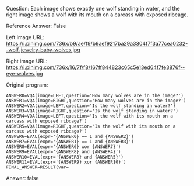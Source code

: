 Question: Each image shows exactly one wolf standing in water, and the right image shows a wolf with its mouth on a carcass with exposed ribcage.

Reference Answer: False

Left image URL: https://i.pinimg.com/736x/b9/ae/f9/b9aef9217ba29a3304f7f3a77cea0232--wolf-jewelry-baby-wolves.jpg

Right image URL: https://i.pinimg.com/736x/16/7f/f8/167ff844823c65c5e13ed64f7fe3876f--eye-wolves.jpg

Original program:

```
ANSWER0=VQA(image=LEFT,question='How many wolves are in the image?')
ANSWER1=VQA(image=RIGHT,question='How many wolves are in the image?')
ANSWER2=VQA(image=LEFT,question='Is the wolf standing in water?')
ANSWER3=VQA(image=RIGHT,question='Is the wolf standing in water?')
ANSWER4=VQA(image=LEFT,question='Is the wolf with its mouth on a carcass with exposed ribcage?')
ANSWER5=VQA(image=RIGHT,question='Is the wolf with its mouth on a carcass with exposed ribcage?')
ANSWER6=EVAL(expr='{ANSWER0} == 1 and {ANSWER2}')
ANSWER7=EVAL(expr='{ANSWER1} == 1 and {ANSWER3}')
ANSWER8=EVAL(expr='{ANSWER6} xor {ANSWER7}')
ANSWER9=EVAL(expr='{ANSWER8} and {ANSWER4}')
ANSWER10=EVAL(expr='{ANSWER8} and {ANSWER5}')
ANSWER11=EVAL(expr='{ANSWER9} xor {ANSWER10}')
FINAL_ANSWER=RESULT(var=
```
Answer: false

